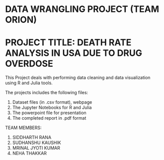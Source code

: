 # DATA WRANGLING PROJECT (TEAM ORION)
# PROJECT TITLE: DEATH RATE ANALYSIS IN USA DUE TO DRUG OVERDOSE
This Project deals with performing data cleaning and data visualization using R and Julia tools.

The projects includes the following files:
1) Dataset files (in .csv format), webpage
2) The Jupyter Notebooks for R and Julia
3) The powerpoint file for presentation
4) The completed report in .pdf format


TEAM MEMBERS:
1. SIDDHARTH RANA
2. SUDHANSHU KAUSHIK
3. MRINAL JYOTI KUMAR
4. NEHA THAKKAR

